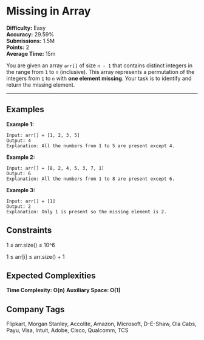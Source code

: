 # Missing in Array

**Difficulty:** Easy  
**Accuracy:** 29.59%  
**Submissions:** 1.5M  
**Points:** 2  
**Average Time:** 15m  

You are given an array `arr[]` of size `n - 1` that contains distinct integers in the range from `1` to `n` (inclusive). This array represents a permutation of the integers from `1` to `n` with **one element missing**. Your task is to identify and return the missing element.

---

## Examples

**Example 1:**

```text
Input: arr[] = [1, 2, 3, 5]
Output: 4
Explanation: All the numbers from 1 to 5 are present except 4.
```

**Example 2:**

```text
Input: arr[] = [8, 2, 4, 5, 3, 7, 1]
Output: 6
Explanation: All the numbers from 1 to 8 are present except 6.
```
**Example 3:**

```text
Input: arr[] = [1]
Output: 2
Explanation: Only 1 is present so the missing element is 2.
```

## Constraints

1 ≤ arr.size() ≤ 10^6

1 ≤ arr[i] ≤ arr.size() + 1

## Expected Complexities

**Time Complexity: O(n)**
**Auxiliary Space: O(1)**

## Company Tags

Flipkart, Morgan Stanley, Accolite, Amazon, Microsoft, D-E-Shaw, Ola Cabs, Payu, Visa, Intuit, Adobe, Cisco, Qualcomm, TCS
